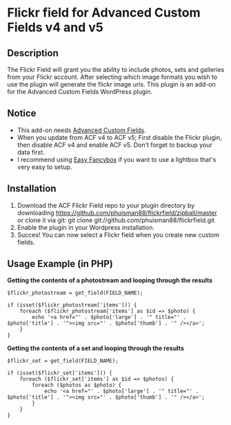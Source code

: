 Flickr field for Advanced Custom Fields v4 and v5
=============

## Description

The Flickr Field will grant you the ability to include photos, sets and galleries from your Flickr account. After selecting which image formats you wish to use the plugin will generate the flickr image urls. This plugin is an add-on for the Advanced Custom Fields WordPress plugin.

## Notice

- This add-on needs [Advanced Custom Fields](http://www.advancedcustomfields.com/).
- When you update from ACF v4 to ACF v5; First disable the Flickr plugin, then disable ACF v4 and enable ACF v5. Don't forget to backup your data first.
- I recommend using [Easy Fancybox](https://wordpress.org/plugins/easy-fancybox/) if you want to use a lightbox that's very easy to setup.

## Installation

1. Download the ACF Flickr Field repo to your plugin directory by downloading https://github.com/phuisman88/flickrfield/zipball/master or clone it via git: git clone git://github.com/phuisman88/flickrfield.git  
2. Enable the plugin in your Wordpress installation.
3. Succes! You can now select a Flickr field when you create new custom fields.

## Usage Example (in PHP)

**Getting the contents of a photostream and looping through the results**

	$flickr_photostream = get_field(FIELD_NAME);

	if (isset($flickr_photostream['items'])) {
		foreach ($flickr_photostream['items'] as $id => $photo) {
			echo '<a href="' . $photo['large'] . '" title="' . $photo['title'] . '"><img src="' . $photo['thumb'] . '" /></a>';
		}
	}

**Getting the contents of a set and looping through the results**

	$flickr_set = get_field(FIELD_NAME);

	if (isset($flickr_set['items'])) {
		foreach ($flickr_set['items'] as $id => $photos) {
			foreach ($photos as $photo) {
				echo '<a href="' . $photo['large'] . '" title="' . $photo['title'] . '"><img src="' . $photo['thumb'] . '" /></a>';
			}
		}
	}
